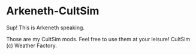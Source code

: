 # Arkeneth-CultSim
Sup! This is Arkeneth speaking.

Those are my CultSim mods. Feel free to use them at your leisure!
CultSim (c) Weather Factory.
